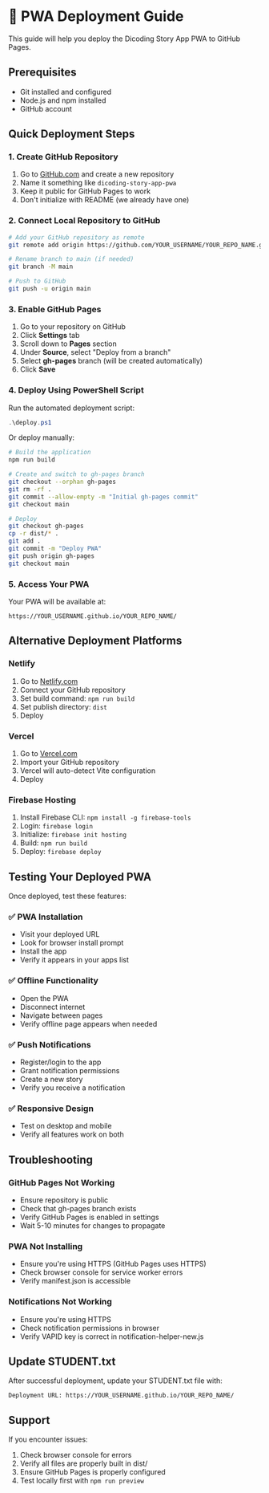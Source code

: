 # 🚀 PWA Deployment Guide

This guide will help you deploy the Dicoding Story App PWA to GitHub Pages.

## Prerequisites

- Git installed and configured
- Node.js and npm installed
- GitHub account

## Quick Deployment Steps

### 1. Create GitHub Repository

1. Go to [GitHub.com](https://github.com) and create a new repository
2. Name it something like `dicoding-story-app-pwa`
3. Keep it public for GitHub Pages to work
4. Don't initialize with README (we already have one)

### 2. Connect Local Repository to GitHub

```bash
# Add your GitHub repository as remote
git remote add origin https://github.com/YOUR_USERNAME/YOUR_REPO_NAME.git

# Rename branch to main (if needed)
git branch -M main

# Push to GitHub
git push -u origin main
```

### 3. Enable GitHub Pages

1. Go to your repository on GitHub
2. Click **Settings** tab
3. Scroll down to **Pages** section
4. Under **Source**, select "Deploy from a branch"
5. Select **gh-pages** branch (will be created automatically)
6. Click **Save**

### 4. Deploy Using PowerShell Script

Run the automated deployment script:

```powershell
.\deploy.ps1
```

Or deploy manually:

```bash
# Build the application
npm run build

# Create and switch to gh-pages branch
git checkout --orphan gh-pages
git rm -rf .
git commit --allow-empty -m "Initial gh-pages commit"
git checkout main

# Deploy
git checkout gh-pages
cp -r dist/* .
git add .
git commit -m "Deploy PWA"
git push origin gh-pages
git checkout main
```

### 5. Access Your PWA

Your PWA will be available at:

```
https://YOUR_USERNAME.github.io/YOUR_REPO_NAME/
```

## Alternative Deployment Platforms

### Netlify

1. Go to [Netlify.com](https://netlify.com)
2. Connect your GitHub repository
3. Set build command: `npm run build`
4. Set publish directory: `dist`
5. Deploy

### Vercel

1. Go to [Vercel.com](https://vercel.com)
2. Import your GitHub repository
3. Vercel will auto-detect Vite configuration
4. Deploy

### Firebase Hosting

1. Install Firebase CLI: `npm install -g firebase-tools`
2. Login: `firebase login`
3. Initialize: `firebase init hosting`
4. Build: `npm run build`
5. Deploy: `firebase deploy`

## Testing Your Deployed PWA

Once deployed, test these features:

### ✅ PWA Installation

- Visit your deployed URL
- Look for browser install prompt
- Install the app
- Verify it appears in your apps list

### ✅ Offline Functionality

- Open the PWA
- Disconnect internet
- Navigate between pages
- Verify offline page appears when needed

### ✅ Push Notifications

- Register/login to the app
- Grant notification permissions
- Create a new story
- Verify you receive a notification

### ✅ Responsive Design

- Test on desktop and mobile
- Verify all features work on both

## Troubleshooting

### GitHub Pages Not Working

- Ensure repository is public
- Check that gh-pages branch exists
- Verify GitHub Pages is enabled in settings
- Wait 5-10 minutes for changes to propagate

### PWA Not Installing

- Ensure you're using HTTPS (GitHub Pages uses HTTPS)
- Check browser console for service worker errors
- Verify manifest.json is accessible

### Notifications Not Working

- Ensure you're using HTTPS
- Check notification permissions in browser
- Verify VAPID key is correct in notification-helper-new.js

## Update STUDENT.txt

After successful deployment, update your STUDENT.txt file with:

```
Deployment URL: https://YOUR_USERNAME.github.io/YOUR_REPO_NAME/
```

## Support

If you encounter issues:

1. Check browser console for errors
2. Verify all files are properly built in dist/
3. Ensure GitHub Pages is properly configured
4. Test locally first with `npm run preview`
